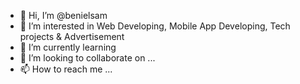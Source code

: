 - 👋 Hi, I’m @benielsam
- 👀 I’m interested in Web Developing, Mobile App Developing, Tech projects & Advertisement 
- 🌱 I’m currently learning 
- 💞️ I’m looking to collaborate on ...
- 📫 How to reach me ...

<!---
benielsam8888/benielsam8888 is a ✨ special ✨ repository because its `README.md` (this file) appears on your GitHub profile.
You can click the Preview link to take a look at your changes.
--->
